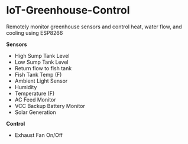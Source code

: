 # IoT-Greenhouse-Control
Remotely monitor greenhouse sensors and control heat, water flow, and cooling using ESP8266

**Sensors**

* High Sump Tank Level
* Low Sump Tank Level
* Return flow to fish tank
* Fish Tank Temp (F)
* Ambient Light Sensor
* Humidity
* Temperature (F)
* AC Feed Monitor
* VCC Backup Battery Monitor
* Solar Generation

**Control**

* Exhaust Fan On/Off
